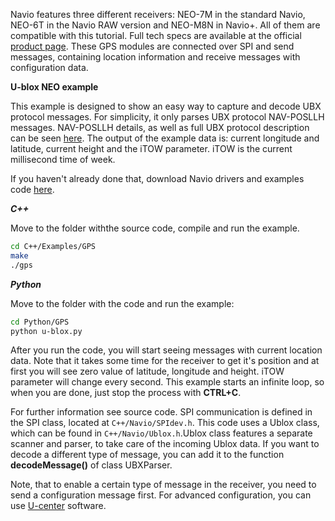 
Navio features three different receivers: NEO-7M in the standard Navio, NEO-6T in the Navio RAW version and NEO-M8N in Navio+. All of them are compatible with this tutorial. Full tech specs are available at the official [product page](http://www.u-blox.com/en/gps-modules/pvt-modules.html). These GPS modules are connected over SPI and send messages, containing location information and receive messages with configuration data.


**U-blox NEO example**

This example is designed to show an easy way to capture and decode UBX protocol messages. For simplicity, it only parses UBX protocol NAV-POSLLH messages. NAV-POSLLH details, as well as full UBX protocol description can be seen [here](http://www.u-blox.com/images/downloads/Product_Docs/u-blox6_ReceiverDescriptionProtocolSpec_%28GPS.G6-SW-10018%29.pdf). The output of the example data is: current longitude and latitude, current height and the iTOW parameter. iTOW is the current millisecond time of week.


If you haven't already done that, download Navio drivers and examples code [here](navio-repository-cloning/). 

***C++***

Move to the folder withthe source code, compile and run the example.
```bash
cd C++/Examples/GPS
make
./gps
```

***Python***

Move to the folder with the code and run the example:
```bash
cd Python/GPS
python u-blox.py
```

After you run the code, you will start seeing messages with current location data. Note that it takes some time for the receiver to get it's position and at first you will see zero value of latitude, longitude and height. iTOW parameter will change every second. This example starts an infinite loop, so when you are done, just stop the process with **CTRL+C**.


For further information see source code. SPI communication is defined in the SPI class, located at `C++/Navio/SPIdev.h`. This code uses a Ublox class, which can be found in `C++/Navio/Ublox.h`.Ublox class features a separate scanner and parser, to take care of the incoming Ublox data.
If you want to decode a different type of message, you can add it to the function **decodeMessage()** of class UBXParser.

Note, that to enable a certain type of message in the receiver, you need to send a configuration message first. For advanced configuration, you can use 
[U-center](GPS-ucenter/) software.
